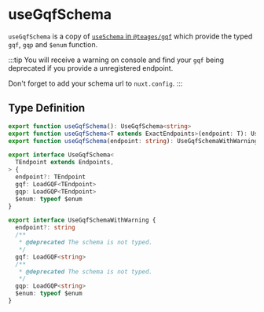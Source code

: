 #  useGqfSchema

`useGqfSchema` is a copy of [`useSchema` in `@teages/gqf`](/cli/#useschema) which provide the typed `gqf`, `gqp` and `$enum` function.

:::tip
You will receive a warning on console and find your `gqf` being deprecated if you provide a unregistered endpoint.

Don't forget to add your schema url to `nuxt.config`.
:::

## Type Definition

```ts
export function useGqfSchema(): UseGqfSchema<string>
export function useGqfSchema<T extends ExactEndpoints>(endpoint: T): UseGqfSchema<T>
export function useGqfSchema(endpoint: string): UseGqfSchemaWithWarning

export interface UseGqfSchema<
  TEndpoint extends Endpoints,
> {
  endpoint?: TEndpoint
  gqf: LoadGQF<TEndpoint>
  gqp: LoadGQP<TEndpoint>
  $enum: typeof $enum
}

export interface UseGqfSchemaWithWarning {
  endpoint?: string
  /**
   * @deprecated The schema is not typed.
   */
  gqf: LoadGQF<string>
  /**
   * @deprecated The schema is not typed.
   */
  gqp: LoadGQP<string>
  $enum: typeof $enum
}
```
